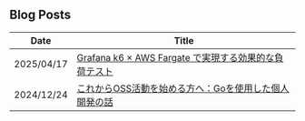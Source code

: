## Blog Posts

|Date|Title|
|---|---|
|2025/04/17|[Grafana k6 × AWS Fargate で実現する効果的な負荷テスト](https://nulab.com/ja/blog/nulab/grafana-k6-aws-fargate-load-testing/)|
|2024/12/24|[これからOSS活動を始める方へ：Goを使用した個人開発の話](https://zenn.dev/42milez/articles/bb94e87ff48ca6)|

<!--
**42milez/42milez** is a ✨ _special_ ✨ repository because its `README.md` (this file) appears on your GitHub profile.

Here are some ideas to get you started:

- 🔭 I’m currently working on ...
- 🌱 I’m currently learning ...
- 👯 I’m looking to collaborate on ...
- 🤔 I’m looking for help with ...
- 💬 Ask me about ...
- 📫 How to reach me: ...
- 😄 Pronouns: ...
- ⚡ Fun fact: ...
-->
